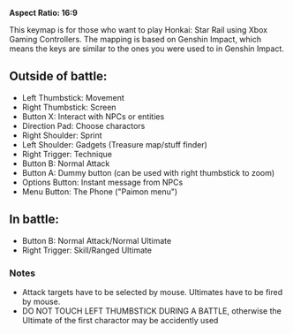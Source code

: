 **Aspect Ratio: 16:9**

This keymap is for those who want to play Honkai: Star Rail using Xbox Gaming Controllers. The mapping is based on Genshin Impact, which means the keys are similar to the ones you were used to in Genshin Impact.

## Outside of battle:
- Left Thumbstick: Movement
- Right Thumbstick: Screen
- Button X: Interact with NPCs or entities
- Direction Pad: Choose charactors
- Right Shoulder: Sprint
- Left Shoulder: Gadgets (Treasure map/stuff finder)
- Right Trigger: Technique
- Button B: Normal Attack
- Button A: Dummy button (can be used with right thumbstick to zoom)
- Options Button: Instant message from NPCs
- Menu Button: The Phone ("Paimon menu")


## In battle:
- Button B: Normal Attack/Normal Ultimate
- Right Trigger: Skill/Ranged Ultimate

### Notes
- Attack targets have to be selected by mouse. Ultimates have to be fired by mouse.
- DO NOT TOUCH LEFT THUMBSTICK DURING A BATTLE, otherwise the Ultimate of the first charactor may be accidently used
